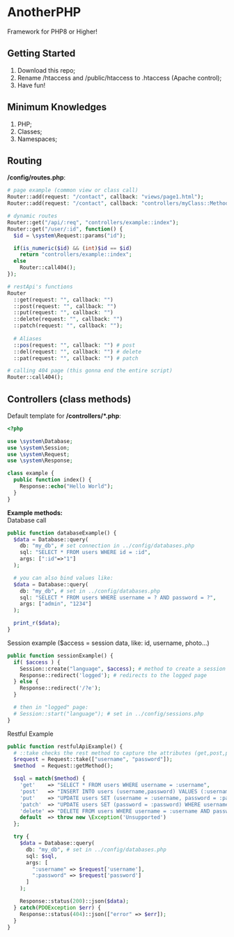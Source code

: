 # AnotherPHP
Framework for PHP8 or Higher!

## Getting Started
1. Download this repo;
1. Rename /htaccess and /public/htaccess to .htaccess (Apache control);
1. Have fun!

## Minimum Knowledges
1. PHP;
1. Classes;
1. Namespaces;

## Routing
**/config/routes.php**:
```php
# page example (common view or class call)
Router::add(request: "/contact", callback: "views/page1.html");
Router::add(request: "/contact", callback: "controllers/myClass::Method", title: "Contact Page");

# dynamic routes
Router::get("/api/:req", "controllers/example::index");
Router::get("/user/:id", function() {
  $id = \system\Request::params("id");

  if(is_numeric($id) && (int)$id == $id)
    return "controllers/example::index";
  else
    Router::call404();
});

# restApi's functions
Router
  ::get(request: "", callback: "")
  ::post(request: "", callback: "")
  ::put(request: "", callback: "")
  ::delete(request: "", callback: "")
  ::patch(request: "", callback: "");
  
  # Aliases
  ::pos(request: "", callback: "") # post
  ::del(request: "", callback: "") # delete
  ::pat(request: "", callback: "") # patch

# calling 404 page (this gonna end the entire script)
Router::call404();
```

## Controllers (class methods)
Default template for **/controllers/*.php**:
```php
<?php

use \system\Database;
use \system\Session;
use \system\Request;
use \system\Response;

class example {
  public function index() {
    Response::echo("Hello World");
  }
}
```

**Example methods:**<br/>
Database call
```php
public function databaseExample() {
  $data = Database::query(
    db: "my_db", # set connection in ../config/databases.php
    sql: "SELECT * FROM users WHERE id = :id",
    args: [":id"=>"1"]
  );

  # you can also bind values like:
  $data = Database::query(
    db: "my_db", # set in ../config/databases.php
    sql: "SELECT * FROM users WHERE username = ? AND password = ?",
    args: ["admin", "1234"]
  );

  print_r($data);
}
```

Session example ($access = session data, like: id, username, photo...)
```php
public function sessionExample() {
  if( $access ) {
    Session::create("language", $access); # method to create a session
    Response::redirect('logged'); # redirects to the logged page
  } else {
    Response::redirect('/?e');
  }

  # then in "logged" page:
  # Session::start("language"); # set in ../config/sessions.php
}
```

Restful Example
```php
public function restfulApiExample() {
  # ::take checks the rest method to capture the attributes (get,post,put,delete,patch)
  $request = Request::take(["username", "password"]);
  $method  = Request::getMethod();

  $sql = match($method) {
    'get'    => "SELECT * FROM users WHERE username = :username",
    'post'   => "INSERT INTO users (username,password) VALUES (:username, :password)",
    'put'    => "UPDATE users SET (username = :username, password = :password) WHERE username = :username",
    'patch'  => "UPDATE users SET (password = :password) WHERE username = :username",
    'delete' => "DELETE FROM users WHERE username = :username AND password = :password",
    default  => throw new \Exception('Unsupported')
  };

  try {
    $data = Database::query(
      db: "my_db", # set in ../config/databases.php
      sql: $sql,
      args: [
        ":username" => $request['username'],
        ":password" => $request['password']
      ]
    );

    Response::status(200)::json($data);
  } catch(PDOException $err) {
    Response::status(404)::json(["error" => $err]);
  }
}
```
